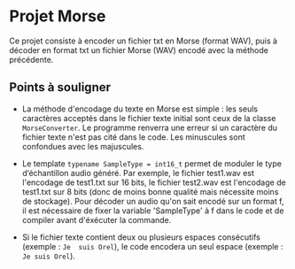 # Projet Morse

Ce projet consiste à encoder un fichier txt en Morse (format WAV), puis à décoder en format txt un fichier Morse (WAV) encodé avec la méthode précédente.

## Points à souligner

- La méthode d'encodage du texte en Morse est simple : les seuls caractères acceptés dans le fichier texte initial sont ceux de la classe `MorseConverter`. Le programme renverra une erreur si un caractère du fichier texte n'est pas cité dans le code. Les minuscules sont confondues avec les majuscules.

- Le template `typename SampleType = int16_t` permet de moduler le type d’échantillon audio généré. Par exemple, le fichier test1.wav est l'encodage de test1.txt sur 16 bits, le fichier test2.wav est l'encodage de test1.txt sur 8 bits (donc de moins bonne qualité mais nécessite moins de stockage). Pour décoder un audio qu'on sait encodé sur un format f, il est nécessaire de fixer la variable 'SampleType' à f dans le code et de compiler avant d'éxécuter la commande.

- Si le fichier texte contient deux ou plusieurs espaces consécutifs (exemple : `Je  suis Orel`), le code encodera un seul espace (exemple : `Je suis Orel`).
